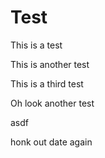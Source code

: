 # Test
This is a test

This is another test

This is a third test

Oh look another test

asdf

honk out date again
